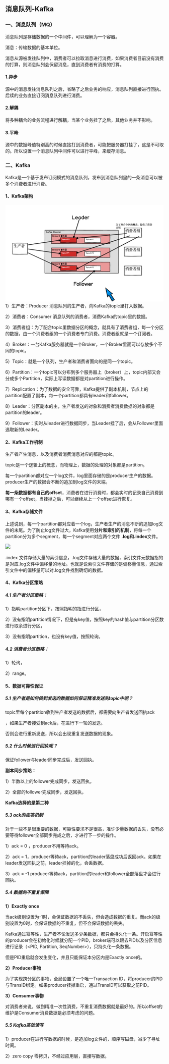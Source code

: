 ## 消息队列-Kafka

### 一、消息队列（MQ）

消息队列是存储数据的一个中间件，可以理解为一个容器。

消息：传输数据的基本单位。

消息从源被发往队列中，消费者可以拉取消息进行消费，如果消费者目前没有消费的打算，则消息队列会保留消息，直到消费者有消费的打算。

#### 1.异步

​	源中的消息发往消息队列之后，省略了之后业务的响应，消息队列直接进行回执。后续的业务直接订阅消息队列进行消费。

#### 2.解耦

​	将多种耦合的业务流程进行解耦，当某个业务挂了之后，其他业务并不影响。

#### 3.平峰

​	源中的数据峰值特别高的时候直接打到消费者，可能把服务器打挂了，这是不可取的。所以设置一个消息队列中间件可以进行平峰，来缓存消息。

### 二、Kafka

Kafka是一个基于发布订阅模式的消息队列，发布到消息队列里的一条消息可以被多个消费者进行消费。

#### 1、Kafka架构
![](https://github.com/XiangXiangQq3/Xstudio/blob/Pictures/Kafka%E6%9E%B6%E6%9E%84.png)
1）生产者：Producer 消息队列的生产者，向Kafka的topic里打入数据。

2）消费者：Consumer 消息队列的消费者，消费Kafka的topic里的数据。

3）消费者组：为了配合topic里数据分区的概念，就具有了消费者组，每一个分区的数据，由一个消费者组的一个消费者专门消费。消费者组就是一个订阅者。

4）Broker：一台Kafka服务器就是一个Broker，一个Broker里面可以存放多个不同的topic。

5）Topic：就是一个队列，生产者和消费者面向的是同一个topic。

6）Partition：一个topic可以分布到多个服务器上（broker）上，topic内部又会分成多个Partition，实际上写读数据都是对partition进行操作。

7）Replication：为了数据的安全可靠，Kafka提供了副本机制，节点上的partition配置了副本，每一个partition都具有leader和follower。

8）Leader：分区副本的主，生产者发送的对象和消费者消费数据的对象都是partition的leader。

9）Follower：实时从leader进行数据同步，当Leader挂了后，会从Follower里面选取新的Leader。

#### 2、Kafka工作机制

生产者产生消息，以及消费者消费消息对应的都是topic。

topic是一个逻辑上的概念，而物理上，数据的处理的对象都是partition。

每一个partition都对应一个log文件，log里面存储的是producer生产的数据。producer生产的数据会不断的追加到log文件的末端。

**每一条数据都有自己的offset**，消费者在进行消费时，都会实时的记录自己消费到哪有一个offset，当挂掉之后，可以继续从上一个offset进行恢复。

#### 3、Kafka存储文件

上述说到，每一个partition都对应着一个log，生产者生产的消息不断的追加log文件的末尾。为了防止log文件过大，Kafka使用**分片和索引的机制**，将每一个partition分为多个segment，每一个segment对应两个文件 **.log和.index**文件。

![](C:\Users\Dell\Desktop\key_Conclusion\Snipaste_2020-04-26_14-25-32.png)

.index 文件存储大量的索引信息，.log文件存储大量的数据，索引文件元数据指的是对应.log文件中偏移量的地址。也就是说索引文件存储的是偏移量信息，通过索引文件中的偏移量可以对.log文件找到确切的数据。

#### 4、Kafka分区策略

##### 4.1 生产者分区策略：

1）指明partition分区下，按照指明的指进行分区，

2）没有指明partition情况下，但是有key值，按照key的hash值与partition分区数进行取余进行分区，

3）没有指明partition，也没有key值，按照轮询。

##### 4.2 消费者分区策略：

1）轮询，

2）range。

#### 5、数据可靠性保证

##### 5.1 生产者是如何做到发送的数据如何保证精准发送到topic中呢？

topic里每个partition收到生产者发送的数据后，都需要向生产者发送回执ack

，如果生产者接受到ack后，在进行下一轮的发送。

否则会进行重新发送，所以会出现重复发送数据的现象。

##### 5.2 什么时候进行回执呢？

保证follower与leader同步完成后，发送回执。

**副本同步策略：**

1）半数以上的follower完成同步，发送回执。

2）全部的follower完成同步，发送回执，

**Kafka选择的是第二种**

##### 5.3 ack的应答机制

对于一些不是很重要的数据，可靠性要求不是很高，准许少量数据的丢失，没有必要等待follower全部同步完成之后，才进行下一步的操作。

1）ack = 0 ，producer不用等待ack。

2）ack = 1，producer等待ack，partition的leader落盘成功后返回ack。如果在leader发送回执之前，leader挂掉的化，会丢数据。

3）ack = -1 producer等待ack，partition的leader和follower全部落盘才会进行回执。

##### 5.4 数据的不重复保障

**1）Exactly once**

当ack级别设置为-1时，会保证数据的不丢失，但会造成数据的重复。而ack的级别设置为0时，会保证数据的不重复，但不会保证数据的丢失。

Kafka通过幂等性，生产者不论发送多少条数据，都只会持久化一条。开启幂等性的producer会在初始化时候就分配一个PID，broker端可以跟去PID以及分区信息进行记录（<PID, Partition, SeqNumber>），只持久化一条数据。

但是PID重启就会发生变化，并且只能保证本分区内是Exactly once的。

**2）Producer事物**

为了实现跨分区的事物，全局设置了一个唯一Transaction ID，将producer的PID与TransID绑定。如果producer挂掉重启，通过TransID可以获取之前PID。

**3）Consumer事物**

对消费者来说，做到精准一次性消费，不重复消费数据就是最好的。所以offset的维护是Consumer消费数据是必须考虑的问题。

##### 5.5 Kafka高效读写

1）producer在进行写数据的时候，是追加log文件的，顺序写磁盘，减少了寻址时间。

2）zero copy 零拷贝，不经过应用层，直接写数据。
